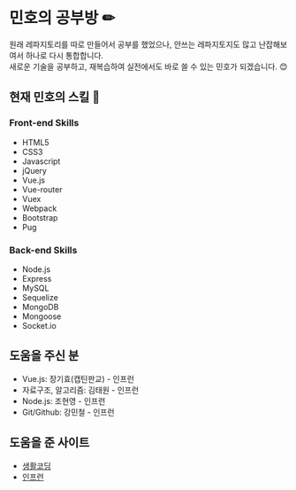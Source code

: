 # 민호의 공부방 ✏
원래 레파지토리를 따로 만들어서 공부를 했었으나, 안쓰는 레파지토지도 많고 난잡해보여서 하나로 다시 통합합니다.<br>
새로운 기술을 공부하고, 재복습하여 실전에서도 바로 쓸 수 있는 민호가 되겠습니다. 😊

## 현재 민호의 스킬 🚀
### Front-end Skills
* HTML5
* CSS3
* Javascript
* jQuery
* Vue.js
* Vue-router
* Vuex
* Webpack
* Bootstrap
* Pug

### Back-end Skills
* Node.js
* Express
* MySQL
* Sequelize
* MongoDB
* Mongoose
* Socket.io

## 도움을 주신 분
* Vue.js: 장기효(캡틴판교) - 인프런
* 자료구조, 알고리즘: 김태원 - 인프런
* Node.js: 조현영 - 인프런
* Git/Github: 강민철 - 인프런

## 도움을 준 사이트
* <a href="https://opentutorials.org/">생활코딩</a>
* <a href="https://www.inflearn.com/">인프런</a>
